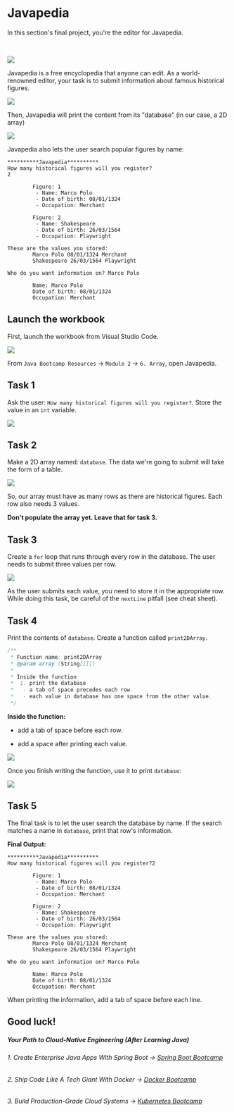 # Javapedia

In this section's final project, you're the editor for Javapedia.

&nbsp;

![](https://firebasestorage.googleapis.com/v0/b/learnthepart-75aed.appspot.com/o/images%2F4b1de0c5-7d04-4b16-ac48-3222cfff5350?alt=media&token=63863247-ae4a-4fe8-9112-97cd2d63b143)


Javapedia is a free encyclopedia that anyone can edit. As a world-renowned editor, your task is to submit information about famous historical figures.

![](https://firebasestorage.googleapis.com/v0/b/learnthepart-75aed.appspot.com/o/images%2F1fc9d377-883c-4e5c-a99d-e853ab76b8e2?alt=media&token=128929e6-6ac2-4061-a6ad-90fb37f9e3cb)

Then, Javapedia will print the content from its "database" (in our case, a 2D array)

![](https://firebasestorage.googleapis.com/v0/b/learnthepart-75aed.appspot.com/o/images%2F0e97e0bd-0f30-4d83-aff8-cd423bdbba69?alt=media&token=226e096b-2cbc-4453-9c04-abaa453f3d9d)

Javapedia also lets the user search popular figures by name:

```
**﻿**﻿**﻿**﻿**Javapedia**﻿**﻿**﻿**﻿**
How many historical figures will you register?
2

        Figure: 1
         - Name: Marco Polo
         - Date of birth: 08﻿/﻿01﻿/﻿1324
         - Occupation: Merchant

        Figure: 2
         - Name: Shakespeare
         - Date of birth: 26﻿/﻿03﻿/﻿1564
         - Occupation: Playwright

These are the values you stored:
        Marco Polo 08﻿/﻿01﻿/﻿1324 Merchant
        Shakespeare 26﻿/﻿03﻿/﻿1564 Playwright

Wh﻿o ﻿do﻿ y﻿ou want infor﻿ma﻿ti﻿on﻿ on? Marco Polo

        Name: Marco Polo
        Date of birth: 08/01/1324
        Occupation: Merchant
```

Launch the workbook
-------------------

First, launch the workbook from Visual Studio Code.

![](https://firebasestorage.googleapis.com/v0/b/learnthepart-75aed.appspot.com/o/images%2Fdb7a838d-1115-4e12-be18-c544b1a123f7?alt=media&token=2b117380-707e-43b2-a57c-bfc3bc7f83fb)

From `Java Bootcamp Resources` -> `Module 2` -> `6. Array`, open Javapedia.

Task 1
------

Ask the user: `How many historical figures will you register?`. Store the value in an `int` variable.

![](https://firebasestorage.googleapis.com/v0/b/learnthepart-75aed.appspot.com/o/images%2F3525fda0-27af-4aa1-a85f-2520815448bf?alt=media&token=ff70843d-511b-4f3a-bcb8-1323cc9049e9)

Task 2
------

Make a 2D array named: `database`. The data we're going to submit will take the form of a table.

![](https://firebasestorage.googleapis.com/v0/b/learnthepart-75aed.appspot.com/o/images%2F5bf7e43b-7769-4db4-9daa-5b31ce5fd4ab?alt=media&token=23d33bde-b8ad-4ec2-b7f3-c6fed9a8a422)

So, our array must have as many rows as there are historical figures. Each row also needs 3 values.

**Don't populate the array yet. Leave that for task 3.**

Task 3
------

Create a `for` loop that runs through every row in the database. The user needs to submit three values per row.

![](https://firebasestorage.googleapis.com/v0/b/learnthepart-75aed.appspot.com/o/images%2F1aae31d9-3ad6-43f3-a580-a868ea12103d?alt=media&token=5adadfec-6e52-4282-adc7-4dabc248d5ec)

As the user submits each value, you need to store it in the appropriate row. While doing this task, be careful of the `nextLine` pitfall (see cheat sheet).

Task 4
------

Print the contents of `database`. Create a function called `print2DArray`.

```java
/**
 * Function name: print2DArray
 * @param array (String[][])
 *
 * Inside the function
 *  1. print the database
 *   - a tab of space precedes each row.
 *   - each value in database has one space from the other value.
 */
```

**Inside the function:**

-   add a tab of space before each row.

-   add a space after printing each value.

![](https://firebasestorage.googleapis.com/v0/b/learnthepart-75aed.appspot.com/o/images%2F4c7ed36a-613b-4fc0-a5c0-8c694c6c0b7f?alt=media&token=52a03554-df98-48d4-812a-207a59fe5284)

Once you finish writing the function, use it to print `database`:

![](https://firebasestorage.googleapis.com/v0/b/learnthepart-75aed.appspot.com/o/images%2F6a1efdc4-29d8-4c3b-ba5b-aeff5104766a?alt=media&token=9974b5c1-5011-40b1-964e-41b3aa7a5c90)

Task 5
------

The final task is to let the user search the database by name. If the search matches a name in `database`, print that row's information.

**Final Output:**

```
**﻿**﻿**﻿**﻿**Javapedia**﻿**﻿**﻿**﻿**
How many historical figures will you register?﻿2

        Figure: 1
         - Name: Marco Polo
         - Date of birth: 08﻿/﻿01﻿/﻿1324
         - Occupation: Merchant

        Figure: 2
         - Name: Shakespeare
         - Date of birth: 26﻿/﻿03﻿/﻿1564
         - Occupation: Playwright

These are the values you stored:
        Marco Polo 08﻿/﻿01﻿/﻿1324 Merchant
        Shakespeare 26﻿/﻿03﻿/﻿1564 Playwright

Wh﻿o ﻿do﻿ y﻿ou want infor﻿ma﻿ti﻿on﻿ on? Marco Polo

        Name: Marco Polo
       ﻿ Date of birth: 08/01/1324
        Occupation: Merchant
```

When printing the information, add a tab of space before each line.

Good luck!
----------
##### Your Path to Cloud-Native Engineering (After Learning Java)
###### 1. Create Enterprise Java Apps With Spring Boot → [Spring Boot Bootcamp](https://www.udemy.com/course/the-complete-spring-boot-development-bootcamp/?couponCode=SPRING_BOOTCAMP)
###### 2. Ship Code Like A Tech Giant With Docker → [Docker Bootcamp](https://www.udemy.com/course/docker-bootcamp-conquer-docker-with-real-world-projects/?couponCode=DOCKER_BOOTCAMP)
###### 3. Build Production-Grade Cloud Systems → [Kubernetes Bootcamp](https://kubernetestraining.io/)
